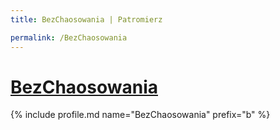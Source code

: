 ```yaml
---
title: BezChaosowania | Patromierz

permalink: /BezChaosowania
---
```


# [BezChaosowania](https://patronite.pl/BezChaosowania)

{% include profile.md name="BezChaosowania" prefix="b" %}
